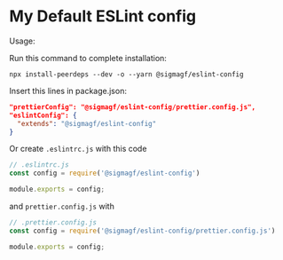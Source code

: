# My Default ESLint config

Usage:

Run this command to complete installation:

```
npx install-peerdeps --dev -o --yarn @sigmagf/eslint-config
```

Insert this lines in package.json:

```json
"prettierConfig": "@sigmagf/eslint-config/prettier.config.js",
"eslintConfig": {
  "extends": "@sigmagf/eslint-config"
}
```

Or create `.eslintrc.js` with this code

```javascript
// .eslintrc.js
const config = require('@sigmagf/eslint-config')

module.exports = config;
```

and `prettier.config.js` with

```javascript
// .prettier.config.js
const config = require('@sigmagf/eslint-config/prettier.config.js')

module.exports = config;
```